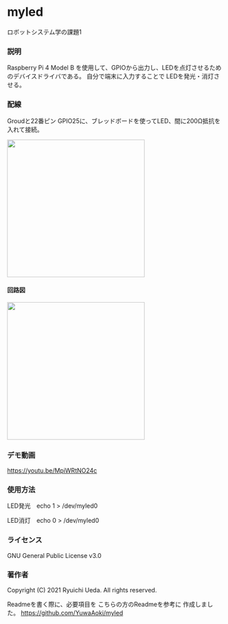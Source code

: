 # myled
ロボットシステム学の課題1

### 説明
Raspberry Pi 4 Model B を使用して、GPIOから出力し、LEDを点灯させるためのデバイスドライバである。
自分で端末に入力することで LEDを発光・消灯させる。

### 配線
Groudと22番ピン GPIO25に、ブレッドボードを使ってLED、間に200Ω抵抗を入れて接続。

<img src="https://user-images.githubusercontent.com/93691873/146097169-59c92616-35e7-445e-a3e3-017734a13416.jpg" width="320px">

#### 回路図

<img src="https://user-images.githubusercontent.com/93691873/146373074-89b9f7fa-d537-4371-8747-0ad10247aa32.jpg" width="320px">

### デモ動画
https://youtu.be/MpiWRtNO24c

### 使用方法
LED発光　echo 1 > /dev/myled0

LED消灯　echo 0 > /dev/myled0

### ライセンス
GNU General Public License v3.0

### 著作者
Copyright (C) 2021 Ryuichi Ueda. All rights reserved.

Readmeを書く際に、必要項目を こちらの方のReadmeを参考に
作成しました。
https://github.com/YuwaAoki/myled
